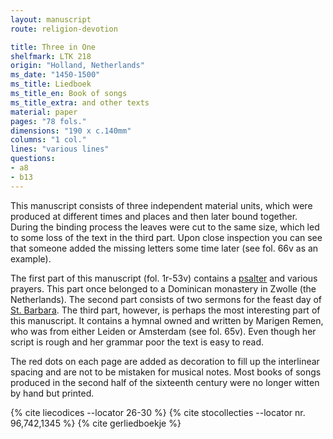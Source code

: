 ```yaml
---
layout: manuscript
route: religion-devotion

title: Three in One
shelfmark: LTK 218
origin: "Holland, Netherlands"
ms_date: "1450-1500"
ms_title: Liedboek
ms_title_en: Book of songs
ms_title_extra: and other texts
material: paper
pages: "78 fols."
dimensions: "190 x c.140mm"
columns: "1 col."
lines: "various lines"
questions:
- a8
- b13
---
```


This manuscript consists of three independent material units, which were
produced at different times and places and then later bound together.
During the binding process the leaves were cut to the same size, which
led to some loss of the text in the third part. Upon close inspection
you can see that someone added the missing letters some time later (see
fol. 66v as an example).

The first part of this manuscript (fol. 1r-53v) contains a
[psalter](https://en.wikipedia.org/wiki/Psalter) and various prayers.
This part once belonged to a Dominican monastery in Zwolle (the
Netherlands). The second part consists of two sermons for the feast day
of [St. Barbara](https://en.wikipedia.org/wiki/Saint_Barbara). The third
part, however, is perhaps the most interesting part of this manuscript.
It contains a hymnal owned and written by Marigen Remen, who was from
either Leiden or Amsterdam (see fol. 65v). Even though her script is
rough and her grammar poor the text is easy to read.

The red dots on each page are added as decoration to fill up the
interlinear spacing and are not to be mistaken for musical notes. Most
books of songs produced in the second half of the sixteenth century were
no longer witten by hand but printed.

{% cite liecodices --locator 26-30 %}
{% cite stocollecties --locator nr. 96,742,1345  %}
{% cite gerliedboekje %}